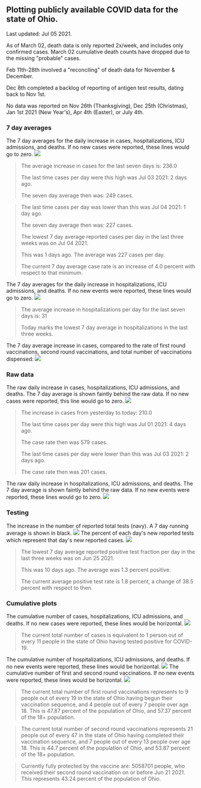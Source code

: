 ## Plotting publicly available COVID data for the state of Ohio. 

Last updated: Jul 05 2021. 

As of March 02, death data is only reported 2x/week, and includes only confirmed cases. March 02 cumulative death counts have dropped due to the missing "probable" cases.

Feb 11th-28th involved a "reconciling" of death data for November & December.

Dec 8th completed a backlog of reporting of antigen test results, dating back to Nov 1st.

No data was reported on Nov 26th (Thanksgiving), Dec 25th (Christmas), Jan 1st 2021 (New Year's), Apr 4th (Easter), or July 4th.
### 7 day averages
The 7 day averages for the daily increase in cases, hospitalizations, ICU admissions, and deaths. If no new cases were reported, these lines would go to zero.
![](7dayaverage_cases.png)

>The average increase in cases for the last seven days is: 236.0
>
>The last time cases per day were this high was Jul 03 2021: 2 days ago.
>
>The seven day average then was: 249 cases.

>
>The last time cases per day was lower than this was Jul 04 2021: 1 day ago.
>
>The seven day average then was: 227 cases.
>
>The lowest 7 day average reported cases per day in the last three weeks was on Jul 04 2021.
>
>This was 1 days ago. The average was 227 cases per day.
>
>The current 7 day average case rate is an increase of 4.0 percent with respect to that minimum.

The 7 day averages for the daily increase in hospitalizations, ICU admissions, and deaths. If no new events were reported, these lines would go to zero.
![](7dayaverage_hospital.png)

>The average increase in hospitalizations per day for the last seven days is: 31
>
>Today marks the lowest 7 day average in hospitalizations in the last three weeks.

The 7 day average increase in cases, compared to the rate of first round vaccinations, second round vaccinations, and total number of vaccinations dispensed:
![](DailyVaccinationsCases.png)

### Raw data
The raw daily increase in cases, hospitalizations, ICU admissions, and deaths. The 7 day average is shown faintly behind the raw data. If no new cases were reported, this line would go to zero.
![](DailyCases.png)

>The increase in cases from yesterday to today: 210.0 
>
>The last time cases per day were this high was Jul 01 2021: 4 days ago. 
>
>The case rate then was 579 cases.
>
>The last time cases per day were lower than this was Jul 03 2021: 2 days ago. 
>
>The case rate then was 201 cases.

The raw daily increase in hospitalizations, ICU admissions, and deaths. The 7 day average is shown faintly behind the raw data. If no new events were reported, these lines would go to zero.
![](DailyHospitalizations.png)

### Testing

The increase in the number of reported total tests (navy). A 7 day running average is shown in black.
![](DailyTests.png)
The percent of each day's new reported tests which represent that day's new reported cases.
![](percentpositive_tests.png)

>The lowest 7 day average reported positive test fraction per day in the last three weeks was on Jun 25 2021.
>
>This was 10 days ago. The average was 1.3 percent positive. 
>
>The current average positive test rate is 1.8 percent, a change of 38.5 percent with respect to then. 

### Cumulative plots
The cumulative number of cases, hospitalizations, ICU admissions, and deaths. If no new cases were reported, these lines would be horizontal.
![](Cases.png)

>The current total number of cases is equivalent to 1 person out of every 11 people in the state of Ohio having tested positive for COVID-19.

The cumulative number of hospitalizations, ICU admissions, and deaths. If no new events were reported, these lines would be horizontal.
![](Hospitalizations.png)
The cumulative number of first and second round vaccinations. If no new events were reported, these lines would be horizontal.
![](Vaccinations.png)

>The current total number of first round vaccinations represents to 9 people out of every 19 in the state of Ohio having begun their vaccination sequence, and 4 people out of every 7 people over age 18.
 >This is 47.87 percent of the population of Ohio, and 57.37 percent of the 18+ population.

>The current total number of second round vaccinations represents 21 people out of every 47 in the state of Ohio having completed their vaccination sequence, and 7 people out of every 13 people over age 18. 
>This is 44.7 percent of the population of Ohio, and 53.87 percent of the 18+ population.

>Currently fully protected by the vaccine are: 5058701 people, who received their second round vaccination on or before Jun 21 2021.
>This represents 43.24 percent of the population of Ohio.


